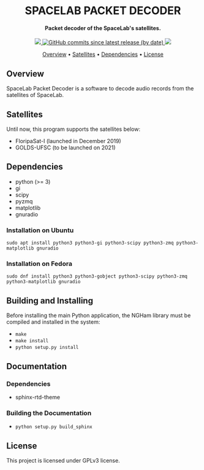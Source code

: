 <h1 align="center">
    SPACELAB PACKET DECODER
    <br>
</h1>

<h4 align="center">Packet decoder of the SpaceLab's satellites.</h4>

<p align="center">
    <a href="https://github.com/spacelab-ufsc/spacelab-decoder">
        <img src="https://img.shields.io/badge/status-development-green?style=for-the-badge">
    </a>
    <a href="https://github.com/spacelab-ufsc/spacelab-decoder/releases">
        <img alt="GitHub commits since latest release (by date)" src="https://img.shields.io/github/commits-since/spacelab-ufsc/spacelab-decoder/latest?style=for-the-badge">
    </a>
    <a href="https://github.com/spacelab-ufsc/spacelab-decoder/blob/master/LICENSE">
        <img src="https://img.shields.io/badge/license-GPL3-yellow?style=for-the-badge">
    </a>
</p>

<p align="center">
    <a href="#overview">Overview</a> •
    <a href="#satellites">Satellites</a> •
    <a href="#dependencies">Dependencies</a> •
    <a href="#license">License</a>
</p>

## Overview

SpaceLab Packet Decoder is a software to decode audio records from the satellites of SpaceLab.

## Satellites

Until now, this program supports the satellites below:

* FloripaSat-I (launched in December 2019)
* GOLDS-UFSC (to be launched on 2021)

## Dependencies

* python (>= 3)
* gi
* scipy
* pyzmq
* matplotlib
* gnuradio

### Installation on Ubuntu

```sudo apt install python3 python3-gi python3-scipy python3-zmq python3-matplotlib gnuradio```

### Installation on Fedora

```sudo dnf install python3 python3-gobject python3-scipy python3-zmq python3-matplotlib gnuradio```

## Building and Installing

Before installing the main Python application, the NGHam library must be compiled and installed in the system:

* ```make```
* ```make install```
* ```python setup.py install```

## Documentation

### Dependencies

* sphinx-rtd-theme

### Building the Documentation

* ```python setup.py build_sphinx```

## License

This project is licensed under GPLv3 license.
